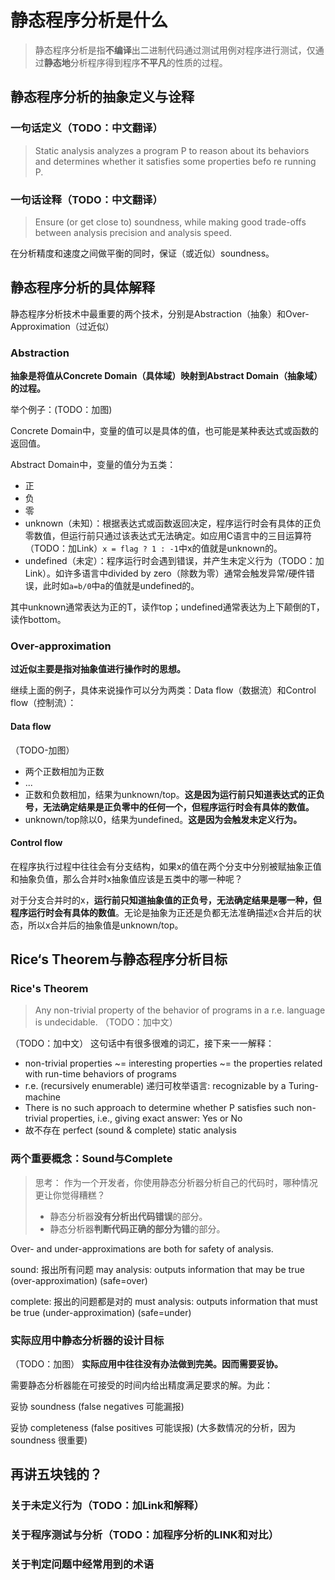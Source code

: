 # 静态程序分析是什么

> 静态程序分析是指**不编译**出二进制代码通过测试用例对程序进行测试，仅通过**静态地**分析程序得到程序**不平凡**的性质的过程。


## 静态程序分析的抽象定义与诠释

### 一句话定义（TODO：中文翻译）

> Static analysis analyzes a program P to reason about its behaviors and determines whether it satisfies some properties befo re running P.

### 一句话诠释（TODO：中文翻译）

> Ensure (or get close to) soundness, while making good trade-offs between analysis precision and analysis speed. 

在分析精度和速度之间做平衡的同时，保证（或近似）soundness。

## 静态程序分析的具体解释

静态程序分析技术中最重要的两个技术，分别是Abstraction（抽象）和Over-Approximation（过近似）

### Abstraction

**抽象是将值从Concrete Domain（具体域）映射到Abstract Domain（抽象域）的过程。**

举个例子：(TODO：加图)

Concrete Domain中，变量的值可以是具体的值，也可能是某种表达式或函数的返回值。

Abstract Domain中，变量的值分为五类：

-   正
-   负
-   零
-   unknown（未知）：根据表达式或函数返回决定，程序运行时会有具体的正负零数值，但运行前只通过该表达式无法确定。如应用C语言中的三目运算符（TODO：加Link）`x = flag ? 1 : -1`中x的值就是unknown的。
-   undefined（未定）：程序运行时会遇到错误，并产生未定义行为（TODO：加Link）。如许多语言中divided by zero（除数为零）通常会触发异常/硬件错误，此时如`a=b/0`中a的值就是undefined的。

其中unknown通常表达为正的T，读作top；undefined通常表达为上下颠倒的T，读作bottom。

### Over-approximation

**过近似主要是指对抽象值进行操作时的思想。**

继续上面的例子，具体来说操作可以分为两类：Data flow（数据流）和Control flow（控制流）：

#### Data flow

（TODO-加图）

-   两个正数相加为正数
-   ...
-   正数和负数相加，结果为unknown/top。**这是因为运行前只知道表达式的正负号，无法确定结果是正负零中的任何一个，但程序运行时会有具体的数值。**
-   unknown/top除以0，结果为undefined。**这是因为会触发未定义行为。**

#### Control flow

在程序执行过程中往往会有分支结构，如果x的值在两个分支中分别被赋抽象正值和抽象负值，那么合并时x抽象值应该是五类中的哪一种呢？

对于分支合并时的x，**运行前只知道抽象值的正负号，无法确定结果是哪一种，但程序运行时会有具体的数值**。无论是抽象为正还是负都无法准确描述x合并后的状态，所以x合并后的抽象值是unknown/top。


## Rice‘s Theorem与静态程序分析目标

### Rice's Theorem

> Any non-trivial property of the behavior of programs in a r.e. language is undecidable.
（TODO：加中文）

（TODO：加中文）
这句话中有很多很难的词汇，接下来一一解释：
-   non-trivial properties ~= interesting properties ~= the properties related with run-time behaviors of programs
-   r.e. (recursively enumerable) 递归可枚举语⾔: recognizable by a Turing-machine
-   There is no such approach to determine whether P satisfies such non-trivial properties, i.e., giving exact answer: Yes or No
- 故不存在 perfect (sound & complete) static analysis

### 两个重要概念：Sound与Complete

> 思考： 作为一个开发者，你使用静态分析器分析自己的代码时，哪种情况更让你觉得糟糕？
> 
> - 静态分析器**没有分析出代码错误**的部分。
> - 静态分析器**判断代码正确的部分为错**的部分。

Over- and under-approximations are both for safety of analysis.

sound: 报出所有问题 may analysis: outputs information that may be true (over-approximation) (safe=over)

complete: 报出的问题都是对的 must analysis: outputs information that must be true (under-approximation) (safe=under)


### 实际应用中静态分析器的设计目标

（TODO：加图）
**实际应用中往往没有办法做到完美。因而需要妥协。**

需要静态分析器能在可接受的时间内给出精度满足要求的解。为此：

妥协 soundness (false negatives 可能漏报)

妥协 completeness (false positives 可能误报) (⼤多数情况的分析，因为 soundness 很重要)

## 再讲五块钱的？

### 关于未定义行为（TODO：加Link和解释）

### 关于程序测试与分析（TODO：加程序分析的LINK和对比）

### 关于判定问题中经常用到的术语
